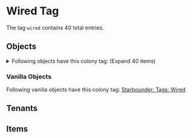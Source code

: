 # Wired Tag

The tag `wired` contains 40 total entries.

## Objects

<details markdown="1"><summary>Following objects have this colony tag: (Expand 40 items)</summary>

- <img src="https://raw.githubusercontent.com/Ceterai/Enternia/main/objects/alta/wired/button/icon.png" alt="Alta Button icon" loading="lazy" width="auto" height="16px"/> [Alta Button](https://ceterai.github.io/MyEnternia/Wiki/AltaButton)
- <img src="https://raw.githubusercontent.com/Ceterai/Enternia/main/objects/alta/capital/terminal/icon.png" alt="Alta Capital Terminal icon" loading="lazy" width="auto" height="16px"/> [Alta Capital Terminal](https://ceterai.github.io/MyEnternia/Wiki/AltaCapitalTerminal)
- <img src="https://raw.githubusercontent.com/Ceterai/Enternia/main/objects/alta/wired/circuit/icon.png" alt="Alta Circuit icon" loading="lazy" width="auto" height="16px"/> [Alta Circuit](https://ceterai.github.io/MyEnternia/Wiki/AltaCircuit)
- <img src="https://raw.githubusercontent.com/Ceterai/Enternia/main/objects/alta/scout/drone_spawner/icon.png" alt="Alta Drone Station icon" loading="lazy" width="auto" height="16px"/> [Alta Drone Station](https://ceterai.github.io/MyEnternia/Wiki/AltaDroneStation)
- <img src="https://raw.githubusercontent.com/Ceterai/Enternia/main/objects/alta/lab/barrier/icon.png" alt="Alta Lab Barrier icon" loading="lazy" width="auto" height="16px"/> [Alta Lab Barrier](https://ceterai.github.io/MyEnternia/Wiki/AltaLabBarrier)
- <img src="https://raw.githubusercontent.com/Ceterai/Enternia/main/objects/alta/lab/console/icon.png" alt="Alta Lab Console icon" loading="lazy" width="auto" height="16px"/> [Alta Lab Console](https://ceterai.github.io/MyEnternia/Wiki/AltaLabConsole)
- <img src="https://raw.githubusercontent.com/Ceterai/Enternia/main/objects/alta/lab/terminal/icon.png" alt="Alta Lab Terminal icon" loading="lazy" width="auto" height="16px"/> [Alta Lab Terminal](https://ceterai.github.io/MyEnternia/Wiki/AltaLabTerminal)
- <img src="https://raw.githubusercontent.com/Ceterai/Enternia/main/objects/alta/basic/laptop/icon.png" alt="Alta Laptop icon" loading="lazy" width="auto" height="16px"/> [Alta Laptop](https://ceterai.github.io/MyEnternia/Wiki/AltaLaptop)
- <img src="https://raw.githubusercontent.com/Ceterai/Enternia/main/objects/alta/wired/light_switch/icon.png" alt="Alta Light Switch icon" loading="lazy" width="auto" height="16px"/> [Alta Light Switch](https://ceterai.github.io/MyEnternia/Wiki/AltaLightSwitch)
- <img src="https://raw.githubusercontent.com/Ceterai/Enternia/main/objects/alta/wired/logic/and.png:default.1" alt="Alta Logic - AND icon" loading="lazy" width="auto" height="16px"/> [Alta Logic - AND](https://ceterai.github.io/MyEnternia/Wiki/AltaLogic-AND)
- <img src="https://raw.githubusercontent.com/Ceterai/Enternia/main/objects/alta/wired/logic/clock.png:default.1" alt="Alta Logic - Clock icon" loading="lazy" width="auto" height="16px"/> [Alta Logic - Clock](https://ceterai.github.io/MyEnternia/Wiki/AltaLogic-Clock)
- <img src="https://raw.githubusercontent.com/Ceterai/Enternia/main/objects/alta/wired/logic/delay.png:default.1" alt="Alta Logic - Delay icon" loading="lazy" width="auto" height="16px"/> [Alta Logic - Delay](https://ceterai.github.io/MyEnternia/Wiki/AltaLogic-Delay)
- <img src="https://raw.githubusercontent.com/Ceterai/Enternia/main/objects/alta/wired/logic/latch.png:default.1" alt="Alta Logic - Latch icon" loading="lazy" width="auto" height="16px"/> [Alta Logic - Latch](https://ceterai.github.io/MyEnternia/Wiki/AltaLogic-Latch)
- <img src="https://raw.githubusercontent.com/Ceterai/Enternia/main/objects/alta/wired/logic/not.png:default.1" alt="Alta Logic - NOT icon" loading="lazy" width="auto" height="16px"/> [Alta Logic - NOT](https://ceterai.github.io/MyEnternia/Wiki/AltaLogic-NOT)
- <img src="https://raw.githubusercontent.com/Ceterai/Enternia/main/objects/alta/wired/logic/or.png:default.1" alt="Alta Logic - OR icon" loading="lazy" width="auto" height="16px"/> [Alta Logic - OR](https://ceterai.github.io/MyEnternia/Wiki/AltaLogic-OR)
- <img src="https://raw.githubusercontent.com/Ceterai/Enternia/main/objects/alta/wired/logic/timer.png:default.5.1" alt="Alta Logic - Timer icon" loading="lazy" width="auto" height="16px"/> [Alta Logic - Timer](https://ceterai.github.io/MyEnternia/Wiki/AltaLogic-Timer)
- <img src="https://raw.githubusercontent.com/Ceterai/Enternia/main/objects/alta/wired/logic/xor.png:default.1" alt="Alta Logic - XOR icon" loading="lazy" width="auto" height="16px"/> [Alta Logic - XOR](https://ceterai.github.io/MyEnternia/Wiki/AltaLogic-XOR)
- <img src="https://raw.githubusercontent.com/Ceterai/Enternia/main/objects/alta/eds/decorative/table/icon.png" alt="Alta Scout Console icon" loading="lazy" width="auto" height="16px"/> [Alta Scout Console](https://ceterai.github.io/MyEnternia/Wiki/AltaScoutConsole)
- <img src="https://raw.githubusercontent.com/Ceterai/Enternia/main/objects/alta/security/barrier/icon.png" alt="Alta Security Barrier icon" loading="lazy" width="auto" height="16px"/> [Alta Security Barrier](https://ceterai.github.io/MyEnternia/Wiki/AltaSecurityBarrier)
- <img src="https://raw.githubusercontent.com/Ceterai/Enternia/main/objects/alta/security/camera/icon.png" alt="Alta Security Camera icon" loading="lazy" width="auto" height="16px"/> [Alta Security Camera](https://ceterai.github.io/MyEnternia/Wiki/AltaSecurityCamera)
- <img src="https://raw.githubusercontent.com/Ceterai/Enternia/main/objects/alta/security/pod/icon.png" alt="Alta Security Pod icon" loading="lazy" width="auto" height="16px"/> [Alta Security Pod](https://ceterai.github.io/MyEnternia/Wiki/AltaSecurityPod)
- <img src="https://raw.githubusercontent.com/Ceterai/Enternia/main/objects/alta/security/spike/icon.png" alt="Alta Security Spike icon" loading="lazy" width="auto" height="16px"/> [Alta Security Spike](https://ceterai.github.io/MyEnternia/Wiki/AltaSecuritySpike)
- <img src="https://raw.githubusercontent.com/Ceterai/Enternia/main/objects/alta/security/terminal/icon.png" alt="Alta Security Terminal icon" loading="lazy" width="auto" height="16px"/> [Alta Security Terminal](https://ceterai.github.io/MyEnternia/Wiki/AltaSecurityTerminal)
- <img src="https://raw.githubusercontent.com/Ceterai/Enternia/main/objects/alta/ship/terminal/icon.png" alt="Alta Ship Terminal icon" loading="lazy" width="auto" height="16px"/> [Alta Ship Terminal](https://ceterai.github.io/MyEnternia/Wiki/AltaShipTerminal)
- <img src="https://raw.githubusercontent.com/Ceterai/Enternia/main/objects/alta/wired/step/icon.png" alt="Alta Step icon" loading="lazy" width="auto" height="16px"/> [Alta Step](https://ceterai.github.io/MyEnternia/Wiki/AltaStep)
- <img src="https://raw.githubusercontent.com/Ceterai/Enternia/main/objects/alta/wired/switch/icon.png" alt="Alta Switch icon" loading="lazy" width="auto" height="16px"/> [Alta Switch](https://ceterai.github.io/MyEnternia/Wiki/AltaSwitch)
- <img src="https://raw.githubusercontent.com/Ceterai/Enternia/main/objects/alta/city/terminal/icon.png" alt="Alta Terminal icon" loading="lazy" width="auto" height="16px"/> [Alta Terminal](https://ceterai.github.io/MyEnternia/Wiki/AltaTerminal)
- <img src="https://raw.githubusercontent.com/Ceterai/Enternia/main/objects/alta/wired/touchpad/icon.png" alt="Alta Touchpad icon" loading="lazy" width="auto" height="16px"/> [Alta Touchpad](https://ceterai.github.io/MyEnternia/Wiki/AltaTouchpad)
- <img src="https://raw.githubusercontent.com/Ceterai/Enternia/main/objects/alta/wired/vent/icon.png" alt="Alta Vent icon" loading="lazy" width="auto" height="16px"/> [Alta Vent](https://ceterai.github.io/MyEnternia/Wiki/AltaVent)
- <img src="https://raw.githubusercontent.com/Ceterai/Enternia/main/objects/biome/alterash_prime/bishyn/decorative/terminal/icon.png" alt="Bishyn Terminal icon" loading="lazy" width="auto" height="16px"/> [Bishyn Terminal](https://ceterai.github.io/MyEnternia/Wiki/BishynTerminal)
- <img src="https://raw.githubusercontent.com/Ceterai/Enternia/main/objects/biome/alterash_prime/calin/decorative/console/icon.png" alt="Calin Console icon" loading="lazy" width="auto" height="16px"/> [Calin Console](https://ceterai.github.io/MyEnternia/Wiki/CalinConsole)
- <img src="https://raw.githubusercontent.com/Ceterai/Enternia/main/objects/biome/alterash_prime/calin/decorative/terminal/icon.png" alt="Calin Terminal icon" loading="lazy" width="auto" height="16px"/> [Calin Terminal](https://ceterai.github.io/MyEnternia/Wiki/CalinTerminal)
- <img src="https://raw.githubusercontent.com/Ceterai/Enternia/main/objects/alta/eds/drone_spawner/icon.png" alt="EDS Drone Spawner icon" loading="lazy" width="auto" height="16px"/> [EDS Drone Spawner](https://ceterai.github.io/MyEnternia/Wiki/EDSDroneSpawner)
- <img src="https://raw.githubusercontent.com/Ceterai/Enternia/main/objects/alta/eds/decorative/terminal/icon.png" alt="EDS Terminal icon" loading="lazy" width="auto" height="16px"/> [EDS Terminal](https://ceterai.github.io/MyEnternia/Wiki/EDSTerminal)
- <img src="https://raw.githubusercontent.com/Ceterai/Enternia/main/objects/biome/alterash_prime/gheatsyn/decorative/console/icon.png" alt="Gheatsyn Console icon" loading="lazy" width="auto" height="16px"/> [Gheatsyn Console](https://ceterai.github.io/MyEnternia/Wiki/GheatsynConsole)
- <img src="https://raw.githubusercontent.com/Ceterai/Enternia/main/objects/biome/alterash_prime/gheatsyn/decorative/terminal/icon.png" alt="Gheatsyn Terminal icon" loading="lazy" width="auto" height="16px"/> [Gheatsyn Terminal](https://ceterai.github.io/MyEnternia/Wiki/GheatsynTerminal)
- <img src="https://raw.githubusercontent.com/Ceterai/Enternia/main/objects/biome/alterash_prime/hevika/decorative/console/icon.png" alt="Hevika Console icon" loading="lazy" width="auto" height="16px"/> [Hevika Console](https://ceterai.github.io/MyEnternia/Wiki/HevikaConsole)
- <img src="https://raw.githubusercontent.com/Ceterai/Enternia/main/objects/biome/alterash_prime/hevika/decorative/terminal/icon.png" alt="Hevika Terminal icon" loading="lazy" width="auto" height="16px"/> [Hevika Terminal](https://ceterai.github.io/MyEnternia/Wiki/HevikaTerminal)
- <img src="https://raw.githubusercontent.com/Ceterai/Enternia/main/objects/biome/alterash/warped/decorative/drainer/icon.png" alt="Warped Drainer icon" loading="lazy" width="auto" height="16px"/> [Warped Drainer](https://ceterai.github.io/MyEnternia/Wiki/WarpedDrainer)
- <img src="https://raw.githubusercontent.com/Ceterai/Enternia/main/objects/biome/alterash/yaara/decorative/watcher/icon.png" alt="Yaara Watcher icon" loading="lazy" width="auto" height="16px"/> [Yaara Watcher](https://ceterai.github.io/MyEnternia/Wiki/YaaraWatcher)

</details>

### Vanilla Objects

Following vanilla objects have this colony tag: [Starbounder: Tags: Wired](https://starbounder.org/Tag:Wired)

## Tenants

## Items
